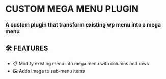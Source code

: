 # CUSTOM MEGA MENU PLUGIN

### A custom plugin that transform existing wp menu into a mega menu


## 🛠️ FEATURES
- 📋 Modify existing menu into mega menu with columns and rows
- 🖼️ Adds image to sub-menu items

